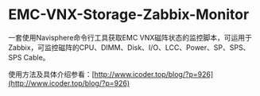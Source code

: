 # EMC-VNX-Storage-Zabbix-Monitor
一套使用Navisphere命令行工具获取EMC VNX磁阵状态的监控脚本，可运用于Zabbix，可监控磁阵的CPU、DIMM、Disk、I/O、LCC、Power、SP、SPS、SPS Cable。

使用方法及具体介绍参看：[http://www.icoder.top/blog/?p=926](http://www.icoder.top/blog/?p=926)
